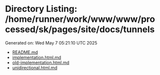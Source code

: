 # Directory Listing: /home/runner/work/www/www/processed/sk/pages/site/docs/tunnels
Generated on: Wed May  7 05:21:10 UTC 2025

- [README.md](README.md)
- [implementation.html.md](implementation.html.md)
- [old-implementation.html.md](old-implementation.html.md)
- [unidirectional.html.md](unidirectional.html.md)
